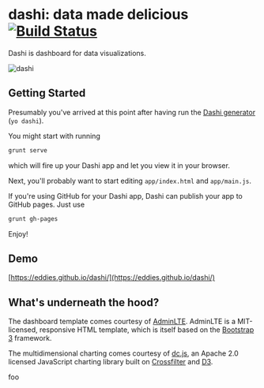# dashi: data made delicious [![Build Status](https://travis-ci.org/eddies/dashi.svg?branch=master)](https://travis-ci.org/eddies/dashi)
Dashi is dashboard for data visualizations.

![dashi](https://cloud.githubusercontent.com/assets/149985/7785904/b7e3c75a-01dc-11e5-90a4-fa6dc784e7e8.gif)

## Getting Started
Presumably you've arrived at this point after having run the [Dashi generator](https://github.com/eddies/generator-dashi) (`yo dashi`).

You might start with running
```bash
grunt serve
```

which will fire up your Dashi app and let you view it in your browser.

Next, you'll probably want to start editing `app/index.html` and `app/main.js`.

If you're using GitHub for your Dashi app, Dashi can publish your app to GitHub pages.
Just use
```bash
grunt gh-pages
```

Enjoy!

## Demo
[https://eddies.github.io/dashi/](https://eddies.github.io/dashi/)

## What's underneath the hood?
The dashboard template comes courtesy of [AdminLTE](https://almsaeedstudio.com/themes/AdminLTE/documentation/index.html). AdminLTE is a MIT-licensed, responsive HTML template, which is itself based on the [Bootstrap 3](http://getbootstrap.com/) framework.

The multidimensional charting comes courtesy of [dc.js](https://dc-js.github.io/dc.js/), an Apache 2.0 licensed JavaScript charting library built on [Crossfilter](https://square.github.io/crossfilter/) and [D3](http://d3js.org/).

foo
 
